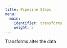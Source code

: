 ```yaml
---
title: Pipeline Steps
menu:
  main:
    identifier: transforms
    weight: 5
---
```


Transforms alter the data